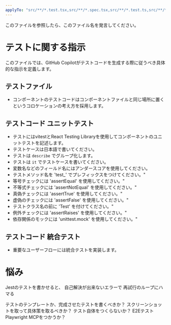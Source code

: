 ```yaml
---
applyTo: "src/**/*.test.tsx,src/**/*.spec.tsx,src/**/*.test.ts,src/**/*.spec.ts"
---
```


このファイルを参照したら、このファイル名を発言してください。

# テストに関する指示

このファイルでは、GitHub Copilotがテストコードを生成する際に従うべき具体的な指示を定義します。

## テストファイル

- コンポーネントのテストコードはコンポーネントファイルと同じ場所に置くというコロケーションの考え方を採用します。

## テストコード ユニットテスト

- テストにはvitestとReact Testing Libraryを使用してコンポーネントのユニットテストを記述します。
- テストケースは日本語で書いてください。
- テストは `describe` でグループ化します。
- テストは `it` でテストケースを書いてください。
- 変数名などのフィールド名にはアンダースコアを使用してください。
- テストメソッド名を 'test\_' でプレフィックスをつけてください。"
- 等号チェックには 'assertEqual' を使用してください。"
- 不等式チェックには 'assertNotEqual' を使用してください。"
- 真偽チェックには 'assertTrue' を使用してください。"
- 虚偽のチェックには 'assertFalse' を使用してください。"
- テストクラス名の前に 'Test' を付けてください。"
- 例外チェックには 'assertRaises' を使用してください。"
- 依存関係のモックには 'unittest.mock' を使用してください。"

## テストコード 統合テスト

- 重要なユーザーフローには統合テストを実装します。

# 悩み

Jestのテストを書かせると、
自己解決が出来ないエラーで
再試行のループにハマる

テストのテンプレートか、完成させたテストを書くべきか？
スクリーンショットを取って具体策を取るべきか？
テスト自体をつくらないか？
E2Eテスト Playwright MCPをつかうか？
